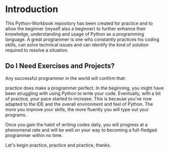 # Introduction

This Python-Workbook repository has been created for practice and to allow the beginner (myself also a beginner) to further enhance their knowledge, understanding and usage of Python as a programming language. A great programmer is one who constantly practices his coding skills, can solve technical issues and can identify the kind of solution required to resolve a situation.

## Do I Need Exercises and Projects?

Any successful programmer in the world will confirm that:

practice does make a programmer perfect. In the beginning, you might have been struggling with using Python to write your code. Eventually, with a bit of practice, your pace started to increase. This is because you’ve now adapted to the IDE and the overall environment and feel of Python. The more you improve your skills, the more fluently you will type out your programs.

Once you gain the habit of writing codes daily, you will progress at a phenomenal rate and will be well on your way to becoming a full-fledged programmer within no time.

Let's begin practice, practice and practice, thanks.
